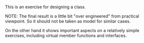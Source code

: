 This is an exercise for designing a class.

NOTE:
The final result is a little bit "over engineered" from practical
viewpoint. So it should not be taken as model for similar cases.

On the other hand it shows important aspects on a relatively
simple exercises, including virtual member functions and
interfaces.